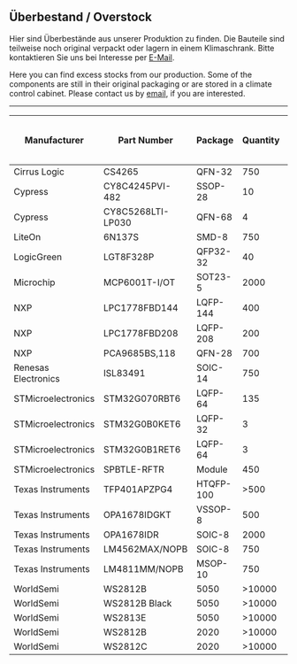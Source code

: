 ## Überbestand / Overstock

Hier sind Überbestände aus unserer Produktion zu finden. 
Die Bauteile sind teilweise noch original verpackt oder lagern in einem Klimaschrank.
Bitte kontaktieren Sie uns bei Interesse per [E-Mail](https://shop.watterott.com/Kontakt).

Here you can find excess stocks from our production.
Some of the components are still in their original packaging or are stored in a climate control cabinet. 
Please contact us by [email](https://shop.watterott.com/Contact), if you are interested.

---
Manufacturer        | Part Number         | Package   | Quantity |Year of Date-Code or Purchase
------------------- | ------------------- | --------- | -------- | ----------------------------
Cirrus Logic        | CS4265              | QFN-32    |    750   | 2020
Cypress             | CY8C4245PVI-482     | SSOP-28   |     10   | 2017
Cypress             | CY8C5268LTI-LP030   | QFN-68    |      4   | 2017
LiteOn              | 6N137S              | SMD-8     |    750   | 2020
LogicGreen          | LGT8F328P           | QFP32-32  |     40   | 
Microchip           | MCP6001T-I/OT       | SOT23-5   |   2000   | 2020
NXP                 | LPC1778FBD144       | LQFP-144  |    400   | 2020
NXP                 | LPC1778FBD208       | LQFP-208  |    200   | 2020
NXP                 | PCA9685BS,118       | QFN-28    |    700   | 2020
Renesas Electronics | ISL83491            | SOIC-14   |    750   | 2020
STMicroelectronics  | STM32G070RBT6       | LQFP-64   |    135   | 
STMicroelectronics  | STM32G0B0KET6       | LQFP-32   |      3   | 
STMicroelectronics  | STM32G0B1RET6       | LQFP-64   |      3   | 
STMicroelectronics  | SPBTLE-RFTR         | Module    |    450   | 2017
Texas Instruments   | TFP401APZPG4        | HTQFP-100 |   >500   | 
Texas Instruments   | OPA1678IDGKT        | VSSOP-8   |    500   | 2020
Texas Instruments   | OPA1678IDR          | SOIC-8    |   2000   | 2020
Texas Instruments   | LM4562MAX/NOPB      | SOIC-8    |    750   | 2020
Texas Instruments   | LM4811MM/NOPB       | MSOP-10   |    750   | 2020
WorldSemi           | WS2812B             | 5050      |  >10000  | 2020
WorldSemi           | WS2812B Black       | 5050      |  >10000  | 2020
WorldSemi           | WS2813E             | 5050      |  >10000  | 2020
WorldSemi           | WS2812B             | 2020      |  >10000  | 2020
WorldSemi           | WS2812C             | 2020      |  >10000  | 2020
